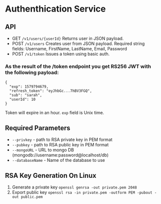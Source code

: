 # Authenthication Service

## API

* GET `/v1/users/{userId}` Returns user in JSON payload.
* POST `/v1/users` Creates user from JSON payload. Required string fields: Username, FirstName, LastName, Email, Password
* POST `/v1/token` Issues a token using basic auth.

### As the result of the /token endpoint you get RS256 JWT with the following payload:
```
{
  "exp": 1579794679,
  "refresh_token": "eyJhbGc...7hBV3FGQ",
  "sub": "sarah",
  "userId": 10
}
```
Token will expire in an hour. `exp` field is Unix time.

## Required Parameters

* `--privkey` - path to RSA private key in PEM format
* `--pubkey` - path to RSA public key in PEM format
* `--mongoURL` - URL to mongo DB (mongodb://username:password@localhost/db)
* `--databaseName` - Name of the database to use

## RSA Key Generation On Linux

1. Generate a private key `openssl genrsa -out private.pem 2048`
2. Export public key `openssl rsa -in private.pem -outform PEM -pubout -out public.pem`